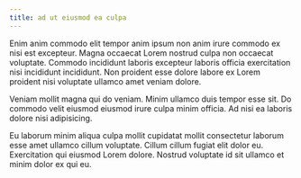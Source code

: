 ```yaml
---
title: ad ut eiusmod ea culpa
---
```


Enim anim commodo elit tempor anim ipsum non anim irure commodo ex nisi est excepteur. Magna occaecat Lorem nostrud culpa non occaecat voluptate. Commodo incididunt laboris excepteur laboris officia exercitation nisi incididunt incididunt. Non proident esse dolore labore ex Lorem proident nisi voluptate ullamco amet veniam dolore.

Veniam mollit magna qui do veniam. Minim ullamco duis tempor esse sit. Do commodo velit eiusmod eiusmod irure culpa minim officia. Ad nisi ea laboris dolore nisi adipisicing.

Eu laborum minim aliqua culpa mollit cupidatat mollit consectetur laborum esse amet ullamco cillum voluptate. Cillum cillum fugiat elit dolor eu. Exercitation qui eiusmod Lorem dolore. Nostrud voluptate id sit ullamco et minim dolor ex qui eu.